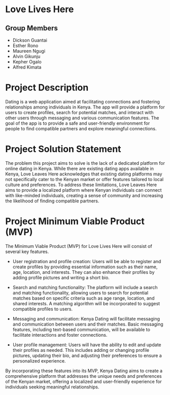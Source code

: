 # Love Lives Here

## Group Members
* Dickson Guantai
* Esther Rono
* Maureen Ngugi
* Alvin Gikunju
* Kepher Ogalo
* Alfred Kimata

# Project Description
Dating is a web application aimed at facilitating connections and fostering relationships among individuals in Kenya.
The app will provide a platform for users to create profiles, search for potential matches, and interact with other users through messaging and various communication features. 
The goal of the app is to provide a safe and user-friendly environment for people to find compatible partners and explore meaningful connections.

# Project Solution Statement
The problem this project aims to solve is the lack of a dedicated platform for online dating in Kenya. While there are existing dating apps available in Kenya, Love Leaves Here acknowledges that existing dating platforms may not specifically cater to the Kenyan market or offer features tailored to local culture and preferences. 
To address these limitations, Love Leaves Here aims to provide a localized platform where Kenyan individuals can connect with like-minded individuals, creating a sense of community and increasing the likelihood of finding compatible partners.

# Project Minimum Viable Product (MVP)
The Minimum Viable Product (MVP) for Love Lives Here will consist of several key features. 

- User registration and profile creation: Users will be able to register and create profiles by providing essential information such as their name, age, location, and interests. They can also enhance their profiles by adding profile pictures and writing a short bio.

- Search and matching functionality: The platform will include a search and matching functionality, allowing users to search for potential matches based on specific criteria such as age range, location, and shared interests. A matching algorithm will be incorporated to suggest compatible profiles to users.

- Messaging and communication: Kenya Dating will facilitate messaging and communication between users and their matches. Basic messaging features, including text-based communication, will be available to facilitate interactions and foster connections.

- User profile management: Users will have the ability to edit and update their profiles as needed. This includes adding or changing profile pictures, updating their bio, and adjusting their preferences to ensure a personalized experience.

By incorporating these features into its MVP, Kenya Dating aims to create a comprehensive platform that addresses the unique needs and preferences of the Kenyan market, offering a localized and user-friendly experience for individuals seeking meaningful relationships.
